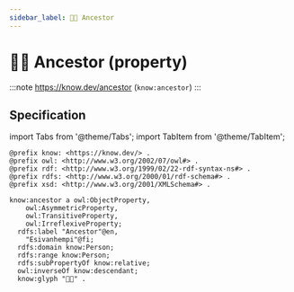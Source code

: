 ```yaml
---
sidebar_label: 🧑‍🌾 Ancestor
---
```


# 🧑‍🌾 Ancestor (property)

:::note
https://know.dev/ancestor
(`know:ancestor`)
:::

## Specification

import Tabs from '@theme/Tabs';
import TabItem from '@theme/TabItem';

<Tabs>
<TabItem value="turtle" label="Turtle">

```turtle
@prefix know: <https://know.dev/> .
@prefix owl: <http://www.w3.org/2002/07/owl#> .
@prefix rdf: <http://www.w3.org/1999/02/22-rdf-syntax-ns#> .
@prefix rdfs: <http://www.w3.org/2000/01/rdf-schema#> .
@prefix xsd: <http://www.w3.org/2001/XMLSchema#> .

know:ancestor a owl:ObjectProperty,
    owl:AsymmetricProperty,
    owl:TransitiveProperty,
    owl:IrreflexiveProperty;
  rdfs:label "Ancestor"@en,
    "Esivanhempi"@fi;
  rdfs:domain know:Person;
  rdfs:range know:Person;
  rdfs:subPropertyOf know:relative;
  owl:inverseOf know:descendant;
  know:glyph "🧑‍🌾" .

```

</TabItem>
</Tabs>
